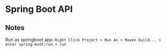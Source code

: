 # Spring Boot API

## Notes

Run as springboot app:
`Right Click Project > Run As > Maven build... > enter spring-boot:run > run` 
